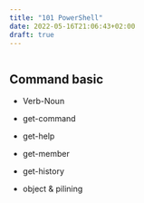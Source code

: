 ```yaml
---
title: "101 PowerShell"
date: 2022-05-16T21:06:43+02:00
draft: true
---
```


```powershell

```

## Command basic

- Verb-Noun

- get-command
- get-help
- get-member

- get-history

- object & pilining
